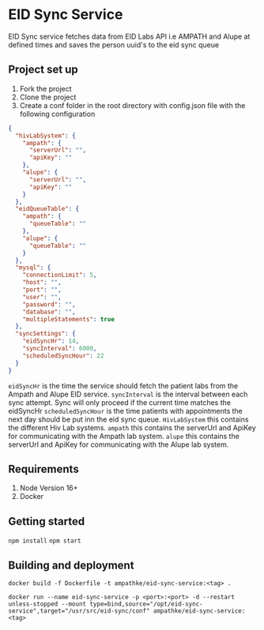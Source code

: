 # EID Sync Service

EID Sync service fetches data from EID Labs API i.e AMPATH and Alupe
at defined times and saves the person uuid's to the eid sync queue

## Project set up

1. Fork the project
2. Clone the project
3. Create a conf folder in the root directory with config.json file with the following configuration

```json
{
  "hivLabSystem": {
    "ampath": {
      "serverUrl": "",
      "apiKey": ""
    },
    "alupe": {
      "serverUrl": "",
      "apiKey": ""
    }
  },
  "eidQueueTable": {
    "ampath": {
      "queueTable": ""
    },
    "alupe": {
      "queueTable": ""
    }
  },
  "mysql": {
    "connectionLimit": 5,
    "host": "",
    "port": "",
    "user": "",
    "password": "",
    "database": "",
    "multipleStatements": true
  },
  "syncSettings": {
    "eidSyncHr": 14,
    "syncInterval": 6000,
    "scheduledSyncHour": 22
  }
}
```

`eidSyncHr` is the time the service should fetch the patient labs from the Ampath and Alupe EID service.
`syncInterval` is the interval between each sync attempt. Sync will only proceed if the current time matches the eidSyncHr
`scheduledSyncHour` is the time patients with appointments the next day should be put inn the eid sync queue.
`HivLabSystem` this contains the different Hiv Lab systems.
`ampath` this contains the serverUrl and ApiKey for communicating with the Ampath lab system.
`alupe` this contains the serverUrl and ApiKey for communicating with the Alupe lab system.

## Requirements

1. Node Version 16+
2. Docker

## Getting started

`npm install`
`npm start`

## Building and deployment

`docker build -f Dockerfile -t ampathke/eid-sync-service:<tag> . `

`docker run --name eid-sync-service -p <port>:<port> -d --restart unless-stopped --mount type=bind,source="/opt/eid-sync-service",target="/usr/src/eid-sync/conf" ampathke/eid-sync-service:<tag>`
